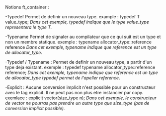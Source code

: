 Notions ft_container :

-Typedef
    Permet de definir un nouveau type.
        example : typedef   T     value_type;
        *Dans cet exemple, typedef indique que le type value_type representera le type T.*

-Typename
    Permet de signaler au compilateur que ce qui suit est un type et non un membre statique.
        exemple : typename  allocator_type::reference   reference
        *Dans cet exemple, typename indique que reference est un type de allocator_type*.

-Typedef / Typename :
    Permet de definir un nouveau type, a partir d'un type deja existant.
        exemple : typedef typename  allocator_type::reference	reference;
        *Dans cet exemple, typename indique que reference est un type de allocator_type typedef permet de l'apeller reference*.

-Explicit :
    Aucune conversion implicit n'est possible pour un constructeur avec le tag explicit. Il ne peut pas non plus etre 
    instancier par copy.
        exemlace : explicit     vector(size_type n);
        *Dans cet exemple, le constructeur de vector ne pourras pas prendre un autre type que size_type (pas de conversion implicit possible).*